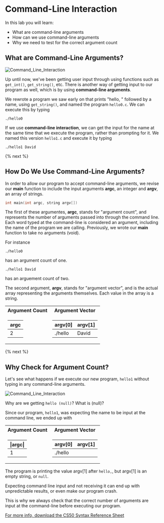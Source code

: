 # Command-Line Interaction

In this lab you will learn:

- What are command-line arguments
- How can we use command-line arguments
- Why we need to test for the correct argument count

## What are Command-Line Arguments?

![Command_Line_Interaction](http://labs.cs50nestm.net/command_line_interaction.gif)

Up until now, we've been getting user input through using functions such as `get_int()`, `get_string()`, etc. There is another way of getting input to our program as well, which is by using **command-line arguments**.

We rewrote a program we saw early on that prints "hello, " followed by a name, using `get_string()`, and named the program `hello0.c`. We can execute this by typing

```
./hello0
```

If we use **command-line interaction**, we can get the input for the name at the same time that we execute the program, rather than prompting for it. We named this version `hello1.c` and execute it by typing

```
./hello1 David
```

{% next %}

## How Do We Use Command-Line Arguments?

In order to allow our program to accept command-line arguments, we revise our **main** function to include the input arguments **argc**, an integer and **argv**, an array of strings.

```c
int main(int argc, string argv[])
```

The first of these argumentes, **argc**, stands for "argument count", and represents the number of arguments passed into through the command line. Each word typed at the command-line is considered an argument, including the name of the program we are calling. Previously, we wrote our **main** function to take no arguments (void). 

For instance

```
./hello0
```

has an argument count of one.

```
./hello1 David
```

has an arguement count of two.

The second argument, **argv**, stands for "argument vector", and is the actual array representing the arguments themselves. Each value in the array is a string.

<table>
<tr><th>Argument Count</th><th>Argument Vector</th></tr>
<tr><td>

|argc| 
|--|
|2|

</td><td>

|argv[0]|argv[1]|
|--|--|
|./hello|David|

</td></tr> </table>

{% next %}

## Why Check for Argument Count?

Let's see what happens if we execute our new program, `hello1` without typing in any command-line arguments.

![Command_Line_Interaction](http://labs.cs50nestm.net/hello_null.gif)

Why are we getting `hello (null)`? What is (null)?

Since our program, `hello1`, was expecting the name to be input at the command line, we ended up with

<table>
<tr><th>Argument Count</th><th>Argument Vector</th></tr>
<tr><td>

<table>
 <thead>
  <tr>
    <th>|argc|</th>
  <tr>
 </thead>
 <tbody>
   <tr>
     <td>1</td>
   </tr>
 </tbody>
</table>

</td><td>

|argv[0]|argv[1]|
|--|--|
|./hello||

</td></tr> </table>

The program is printing the value argv[1] after `hello,`, but argv[1] is an empty string, or `null`. 

Expecting command line input and not receiving it can end up with unpredictable results, or even make our program crash. 

This is why we always check that the correct number of arguments are input at the command-line before executing our program. 


[For more info, download the CS50 Syntax Reference Sheet](https://ap.cs50.school/assets/pdfs/unit2/command-line_interaction.pdf)
